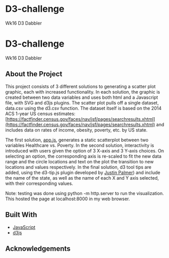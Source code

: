 # D3-challenge
Wk16 D3 Dabbler

# D3-challenge
Wk16 D3 Dabbler

## About the Project
This project consists of 3 different solutions to generating a scatter plot graphic, each with increased functionality.  In each solution, the graphic is created between two data variables and uses both html and a Javascript file, with SVG and d3js plugins.  The scatter plot pulls off a single dataset, data.csv using the d3.csv function.  The dataset itself is based on the 2014 ACS 1-year US census estimates: [https://factfinder.census.gov/faces/nav/jsf/pages/searchresults.xhtml](https://factfinder.census.gov/faces/nav/jsf/pages/searchresults.xhtml) and includes data on rates of income, obesity, poverty, etc. by US state.


The first solution, [app.js](/assets/js/app.js ), generates a static scatterplot between two variables Healthcare vs. Poverty.  In the second solution, interactivity is introduced with users given the option of 3 X-axis and 3 Y-axis choices.  On selecting an option, the corresponding axis is re-scaled to fit the new data range and the circle locations and text on the plot the transition to new locations and values respectively.  In the final solution, d3 tool tips are added, using the d3-tip.js plugin developed by [Justin Palmer]()) and include the name of the state, as well as the name of each X and Y axis selected, with their corresponding values.


Note: testing was done using python -m http.server to run the visualization. This hosted the page at localhost:8000 in my web browser.






## Built With

* [JavaScript](https://developer.mozilla.org/en-US/docs/Web/javascript)
* [d3js](https://d3js.org/)


## Acknowledgements


